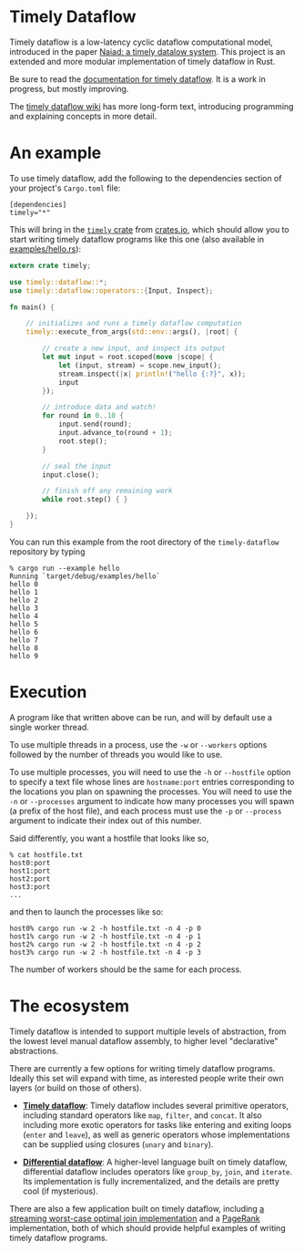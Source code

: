 # Timely Dataflow #

Timely dataflow is a low-latency cyclic dataflow computational model, introduced in the paper [Naiad: a timely datalow system](http://research.microsoft.com/pubs/201100/naiad_sosp2013.pdf).
This project is an extended and more modular implementation of timely dataflow in Rust.

Be sure to read the [documentation for timely dataflow](http://frankmcsherry.github.io/timely-dataflow). It is a work in progress, but mostly improving.

The [timely dataflow wiki](https://github.com/frankmcsherry/timely-dataflow/wiki) has more long-form text, introducing programming and explaining concepts in more detail.

# An example

To use timely dataflow, add the following to the dependencies section of your project's `Cargo.toml` file:

```
[dependencies]
timely="*"
```

This will bring in the [`timely` crate](https://crates.io/crates/timely) from [crates.io](http://crates.io), which should allow you to start writing timely dataflow programs like this one (also available in [examples/hello.rs](https://github.com/frankmcsherry/timely-dataflow/blob/master/examples/hello.rs)):

```rust
extern crate timely;

use timely::dataflow::*;
use timely::dataflow::operators::{Input, Inspect};

fn main() {

    // initializes and runs a timely dataflow computation
    timely::execute_from_args(std::env::args(), |root| {

        // create a new input, and inspect its output
        let mut input = root.scoped(move |scope| {
            let (input, stream) = scope.new_input();
            stream.inspect(|x| println!("hello {:?}", x));
            input
        });

        // introduce data and watch!
        for round in 0..10 {
            input.send(round);
            input.advance_to(round + 1);
            root.step();
        }

        // seal the input
        input.close();

        // finish off any remaining work
        while root.step() { }

    });
}
```

You can run this example from the root directory of the `timely-dataflow` repository by typing

```
% cargo run --example hello
Running `target/debug/examples/hello`
hello 0
hello 1
hello 2
hello 3
hello 4
hello 5
hello 6
hello 7
hello 8
hello 9
```

# Execution

A program like that written above can be run, and will by default use a single worker thread.

To use multiple threads in a process, use the `-w` or `--workers` options followed by the number of threads you would like to use.

To use multiple processes, you will need to use the `-h` or `--hostfile` option to specify a text file whose lines are `hostname:port` entries corresponding to the locations you plan on spawning the processes. You will need to use the `-n` or `--processes` argument to indicate how many processes you will spawn (a prefix of the host file), and each process must use the `-p` or `--process` argument to indicate their index out of this number.

Said differently, you want a hostfile that looks like so,
```
% cat hostfile.txt
host0:port
host1:port
host2:port
host3:port
...
```
and then to launch the processes like so:
```
host0% cargo run -w 2 -h hostfile.txt -n 4 -p 0
host1% cargo run -w 2 -h hostfile.txt -n 4 -p 1
host2% cargo run -w 2 -h hostfile.txt -n 4 -p 2
host3% cargo run -w 2 -h hostfile.txt -n 4 -p 3
```
The number of workers should be the same for each process.

# The ecosystem

Timely dataflow is intended to support multiple levels of abstraction, from the lowest level manual dataflow assembly, to higher level "declarative" abstractions.

There are currently a few options for writing timely dataflow programs. Ideally this set will expand with time, as interested people write their own layers (or build on those of others).

* [**Timely dataflow**](https://github.com/frankmcsherry/timely-dataflow/tree/master/src/example_shared/operators): Timely dataflow includes several primitive operators, including standard operators like `map`, `filter`, and `concat`. It also including more exotic operators for tasks like entering and exiting loops (`enter` and `leave`), as well as generic operators whose implementations can be supplied using closures (`unary` and `binary`).

* [**Differential dataflow**](https://github.com/frankmcsherry/differential-dataflow): A higher-level language built on timely dataflow, differential dataflow includes operators like `group_by`, `join`, and `iterate`. Its implementation is fully incrementalized, and the details are pretty cool (if mysterious).

There are also a few application built on timely dataflow, including [a streaming worst-case optimal join implementation](https://github.com/frankmcsherry/dataflow_join) and a [PageRank](https://github.com/frankmcsherry/pagerank) implementation, both of which should provide helpful examples of writing timely dataflow programs.

<!--
This project is a flexible implementation of timely dataflow in [Rust](http://www.rust-lang.org). It's main feature is that it takes a new, much more modular approach to coordinating the timely dataflow computation. Naiad threw the entire dataflow graph in a big pile and, with enough restrictions and bits of tape, it all worked.

Our approach here is to organize things a bit more. While a dataflow graph may have operators in it (where computation happens), these operators can be backed by other timely dataflow graphs. There is relatively little information a parent scope needs to have about its children, and by maintaining that abstraction, we make several new things possible:

* subgraphs may use notions of progress other than ''iteration count'' as used in Naiad.
* subgraphs may coordinate among varying sets of workers, allowing tighter coordination when desired.
* subgraphs may be implementated in other languages and on other runtimes.
* subgraph progress is decoupled from the data plane, which may now be backed by other media and implementations.

There are other less-qualitative benefits: for example, the quadratic nature of the reachability relationship is much less painful when used within multiple small scopes as compared to the single flat namespace used by Naiad when the dataflow graph was not as well structured.

It is possible that there will be drawbacks to this design, though so far they have been restricted to having to think harder as part of designing the interface.

## Starting Out ##

After `git clone`-ing the repository, if you have [Rust](http://www.rust-lang.org) installed, you should be able to type `cargo bench`. The examples currently assemble and "run" both a barrier micro-benchmark and an iterative distinct micro-benchmark. The examples don't do anything useful!

On my laptop, eliding some whining about unused methods, it looks like this:
```
% cargo bench
Compiling timely v0.0.4 (file:///Users/mcsherry/Projects/timely-dataflow)
    Running target/release/timely-b7288f7ac38456ba

running 2 tests
test _barrier_bench ... bench:       220 ns/iter (+/- 64)
test _queue_bench   ... bench:      1203 ns/iter (+/- 269)

test result: ok. 0 passed; 0 failed; 0 ignored; 2 measured
```

You can also type `cargo build --release`, which will do a release build of `timely`. At this point, you can type `cargo run --release --bin timely`, and you should get usage information about further parameters, and modes to test out. You'll need the `--bin timely` because the project builds other executables, specifically one in `bin/command.rs` used to demonstrate hooking external processes as timely dataflow vertices.

## Caveats ##

This is a pet project, partly for learning a bit about Rust. While it is meant to be somewhat smarter and more flexible than Naiad as regards progress tracking, there are lots of things it doesn't yet do, and may never do. But, putting it out there in public may get other people thinking about whether and how they might help out, even if just by reading and commenting.

## Concepts ##

The project is presently a progress-tracking system, something like the dataflow equivalent of a scheduler. It manages the collective progress of various timely dataflow vertices and subgraphs, informing each participant as the system progresses to points where participants can be assured they will no longer receive messages bearing certain logical timestamps.

Two of the core concepts in timely dataflow are:

* `Timestamp`:  An element of a partially ordered set, attached to messages to indicate a logical time of sending.
                At any moment some number of messages are unprocessed, and their timestamps indicate unfinished work.

* `Summary`:    A function from `Timestamp` to `Timestamp`, describing the minimal progress a timestamp must make when traveling
                from one location in the timely dataflow graph to another. In control structures like loops, coordinates of
                the timestamps are explicitly advanced to distinguish different loop iterations.

From the set of outstanding timestamps and summaries of paths in the dataflow graph, one can reason about the possible future timestamps a location in the timely dataflow graph might receive. This allows us to deliver notifications of progress to timely dataflow elements who may await this information before acting.

## Scope Interface ##

We structure a timely dataflow graph as a collection of hierarchically nested `Scope`s, each of which has an associated `Timestamp` and `Summary` type, indicating the way in which its inputs and outputs understand progress. While scopes can be simple vertices, they may also contain other nested scopes, whose timestamps and their summaries can extend those of its parent.

The central features of the `Scope` interface involve methods for initialization, and methods for execution.

Initially, a scope must both describe its internal structure (so the parent can reason about messages moving through it) and learn about the external structure connecting its outputs back to its inputs (so that it can reason about how its messages might return to it). At runtime a scope must be able to respond to progress in the external graph (perhaps changes in which timestamps it may see in the future), and communicate any resulting progress it makes (including messages consumed from the external scope, produced for the external scope, and messages as yet unprocessed).

### Initialization ###

Before computation begins a `Scope` must indicate its structure to its parent `Scope`. This includes indicating the number of its inputs and outputs (so that others may connect to it), but also the internal connectivity between these inputs and outputs, as well as any initial internal capabilities to send messages. The internal connectivity is described by a collection of summaries for each input-output pair; we use a collection (technically, an `Antichain<Summary>`) rather than one summary because there may be several paths with incomparable summaries. The initial internal capabilities are explained by a map from `Timestamp` to a count for each output.

A `Scope` also receives information about the surrounding graph (which it can ignore, if it wishes). This information is roughly the dual of the information it supplies to its parent: for each output-input pair there is an `Antichain<Summary>` describing the possible paths from outputs to inputs, and for each input a map from `Timestamp` to a count, indicating initial message capabilities.

### Execution ###

Once initialized, a `Scope` interacts with its parent through a narrow interface. It receives information about the external changes to capabilities on each of its inputs, and it reports to its parent internal changes to the capabilities of its outputs, as well as the numbers of messages it has consumed (on each input) and produced (on each output). The fundamental safety property that a `Scope` must obey is to report any new capabilities no later than it reports consumed messages, and to report produced messages no later than it reports retired capabilities.

```rust
pub trait Scope<T: Timestamp, S: Summary<T>> {
    fn inputs(&self) -> u64;   // number of inputs to the scope
    fn outputs(&self) -> u64;  // number of outputs from the scope

    // returns (input -> output) summaries and initial output message capabilities.
    fn get_internal_summary(&mut self) -> (Vec<Vec<Antichain<S>>>, Vec<CountMap<T>>);

    // receives (output -> input) summaries and initial input messages capabilities.
    fn set_external_summary(&mut self, summaries: Vec<Vec<Antichain<S>>>,
                                       capabilities: &mut [CountMap<T>]) -> ();

    // receives changes in the message capabilities from the external graph.
    fn push_external_progress(&mut self, external: &mut [CountMap<T>]) -> ();

    // provides changes internal to the scope, specifically:
    //      * changes to messages capabilities for each output,
    //      * number of messages consumed on each input,
    //      * number of messages produced on each output.
    // return indicate unreported work still to do in the scope (e.g. IO, printing)
    fn pull_internal_progress(&mut self, internal: &mut [CountMap<T>],
                                         consumed: &mut [CountMap<T>],
                                         produced: &mut [CountMap<T>]) -> bool;
}
```

One non-obivous design (there are several) is that `pull_internal_progress` should indicate what messages were accepted by the scope, rather than have `push_external_progress` assign responsibility. We found the former worked better in Naiad, in that the scheduler did not need to understand the routing of messages; workers simply picked up what they were delivered, and told the scheduler, who eventually concludes that all messages are accounted for.

## A Data-parallel programming layer ##

The `Scope` interface is meant to be the bare-bones of timely dataflow coordination, and it is important to support higher-level abstractions. One example is provided in the `src/example_shared/` directory, where a `Stream<Graph, Data>` type describes a distributed stream of records of type `Data` living in some timely dataflow context indicated by `Graph`. By defining extension traits for the `Stream` type (new methods available to any instance of `Stream`) we can write programs in a more natural, declarative-ish style:

```rust
extern crate timely;
use timely::*;
use timely::example_static::inspect::InspectExt;

fn main() {
    // initialize a new computation root
    let mut computation = GraphRoot::new(ThreadCommunicator);

    let mut input = {

        // allocate and use a scoped subgraph scope
        let mut scope = computation.new_subgraph();
        let (input, stream) = scope.new_input();
        stream.enable(scope)
              .inspect(|x| println!("hello {:?}", x));

        input
    };

    // inject data! advance epochs! see printlns!
    for round in 0..10 {
        input.send_at(round, round..round+1);
        input.advance_to(round + 1);
        computation.step();
    }

    // seal input
    input.close();

    // finish off any remaining work
    while computation.step() { }
}
```

Each set of extension functions acts as a new "language" on the `Stream` types, except that they are fully composable, as the functions all render down to timely dataflow logic.

These higher-level languages should compose, being built out of the same parts. Some examples of extensions to *even higher*-level languages are [differential dataflow](https://github.com/frankmcsherry/differential-dataflow) and a project to perform [relational joins in timely dataflow](https://github.com/frankmcsherry/dataflow_join). -->
